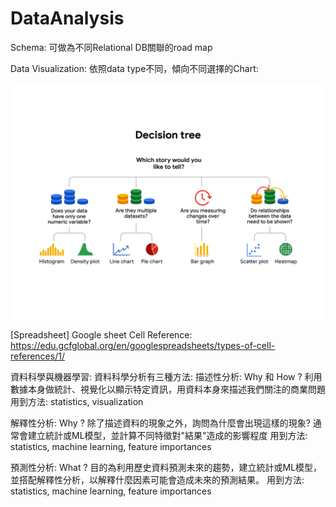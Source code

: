 # DataAnalysis


Schema: 可做為不同Relational DB關聯的road map

Data Visualization:
依照data type不同，傾向不同選擇的Chart:

![image](https://github.com/laurence-lin/DataAnalysis/blob/main/chart_decision.png)


[Spreadsheet]
Google sheet Cell Reference: https://edu.gcfglobal.org/en/googlespreadsheets/types-of-cell-references/1/



資料科學與機器學習:
資料科學分析有三種方法:
描述性分析: Why 和 How ?
  利用數據本身做統計、視覺化以顯示特定資訊，用資料本身來描述我們關注的商業問題
  用到方法: statistics, visualization
  
解釋性分析: Why ? 
  除了描述資料的現象之外，詢問為什麼會出現這樣的現象? 通常會建立統計或ML模型，並計算不同特徵對"結果"造成的影響程度
  用到方法: statistics, machine learning, feature importances
  
預測性分析: What ?
  目的為利用歷史資料預測未來的趨勢，建立統計或ML模型，並搭配解釋性分析，以解釋什麼因素可能會造成未來的預測結果。
  用到方法: statistics, machine learning, feature importances

